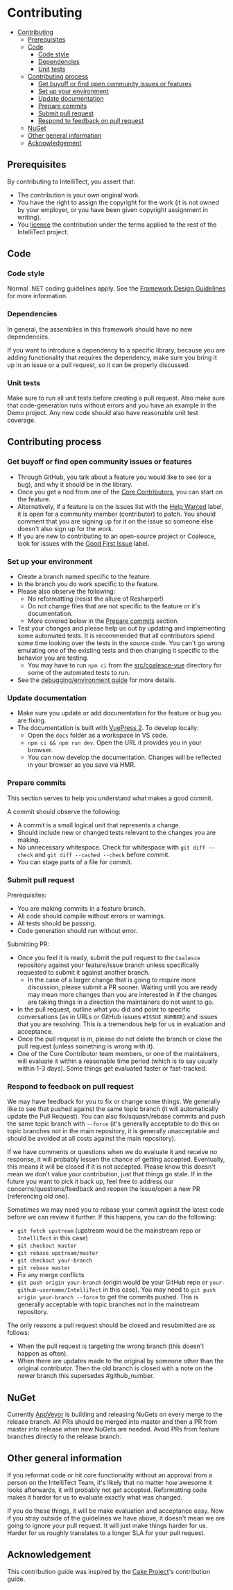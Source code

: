Contributing
============

- [Contributing](#contributing)
  - [Prerequisites](#prerequisites)
  - [Code](#code)
    - [Code style](#code-style)
    - [Dependencies](#dependencies)
    - [Unit tests](#unit-tests)
  - [Contributing process](#contributing-process)
    - [Get buyoff or find open community issues or features](#get-buyoff-or-find-open-community-issues-or-features)
    - [Set up your environment](#set-up-your-environment)
    - [Update documentation](#update-documentation)
    - [Prepare commits](#prepare-commits)
    - [Submit pull request](#submit-pull-request)
    - [Respond to feedback on pull request](#respond-to-feedback-on-pull-request)
  - [NuGet](#nuget)
  - [Other general information](#other-general-information)
  - [Acknowledgement](#acknowledgement)

## Prerequisites

By contributing to IntelliTect, you assert that:

* The contribution is your own original work.
* You have the right to assign the copyright for the work (it is not owned by your employer, or
  you have been given copyright assignment in writing).
* You [license](license.txt) the contribution under the terms applied to the rest of the IntelliTect project.

## Code
### Code style

Normal .NET coding guidelines apply.
See the [Framework Design Guidelines](https://msdn.microsoft.com/en-us/library/ms229042%28v=vs.110%29.aspx) for more information.

### Dependencies

In general, the assemblies in this framework should have no new dependencies.

If you want to introduce a dependency to a specific library, because you are adding functionality that requires the dependency, make sure you bring it
up in an issue or a pull request, so it can be properly discussed.

### Unit tests

Make sure to run all unit tests before creating a pull request.  Also make sure that code-generation runs without errors and you have an example in the Demo project.
Any new code should also have reasonable unit test coverage.

## Contributing process
### Get buyoff or find open community issues or features

 * Through GitHub, you talk about a feature you would like to see (or a bug), and why it should be in the library.
 * Once you get a nod from one of the [Core Contributors](https://github.com/orgs/IntelliTect/teams/coalesce-core-contributors), you can start on the feature.
 * Alternatively, if a feature is on the issues list with the
   [Help Wanted](https://github.com/IntelliTect/Coalesce/issues?q=is%3Aissue+is%3Aopen+label%3A%22help+wanted%22) label,
   it is open for a community member (contributor) to patch. You should comment that you are signing up for it on the issue so someone else doesn't also sign up for the work.
 * If you are new to contributing to an open-source project or Coalesce, look for issues with the [Good First Issue](https://github.com/IntelliTect/Coalesce/issues?q=is%3Aissue+is%3Aopen+label%3A%22good+first+issue%22) label.

### Set up your environment

 * Create a branch named specific to the feature.
 * In the branch you do work specific to the feature.
 * Please also observe the following:
    * No reformatting (resist the allure of Resharper!)
    * Do not change files that are not specific to the feature or it's documentation.
    * More covered below in the [Prepare commits](#prepare-commits) section.
 * Test your changes and please help us out by updating and implementing some automated tests.
   It is recommended that all contributors spend some time looking over the tests in the source code.
   You can't go wrong emulating one of the existing tests and then changing it specific to the behavior you are testing.
    * You may have to run `npm ci` from the [src/coalesce-vue](src/coalesce-vue) directory for some of the automated tests to run.
 * See the [debugging/environment guide](ENVIRONMENT.md) for more details.

### Update documentation
* Make sure you update or add documentation for the feature or bug you are fixing.
* The documentation is built with [VuePress 2](https://v2.vuepress.vuejs.org/). To develop locally:
  * Open the `docs` folder as a workspace in VS code.
  * `npm ci && npm run dev`. Open the URL it provides you in your browser.
  * You can now develop the documentation. Changes will be reflected in your browser as you save via HMR.

### Prepare commits
This section serves to help you understand what makes a good commit.

A commit should observe the following:

 * A commit is a small logical unit that represents a change.
 * Should include new or changed tests relevant to the changes you are making.
 * No unnecessary whitespace. Check for whitespace with `git diff --check` and `git diff --cached --check` before commit.
 * You can stage parts of a file for commit.

### Submit pull request
Prerequisites:

 * You are making commits in a feature branch.
 * All code should compile without errors or warnings.
 * All tests should be passing.
 * Code generation should run without error.

Submitting PR:

 * Once you feel it is ready, submit the pull request to the `Coalesce` repository against your feature/issue branch
   unless specifically requested to submit it against another branch.
   * In the case of a larger change that is going to require more discussion,
     please submit a PR sooner. Waiting until you are ready may mean more changes than you are
     interested in if the changes are taking things in a direction the maintainers do not want to go.
 * In the pull request, outline what you did and point to specific conversations (as in URLs or GitHub issues `#ISSUE_NUMBER`)
   and issues that you are resolving. This is a tremendous help for us in evaluation and acceptance.
 * Once the pull request is in, please do not delete the branch or close the pull request
   (unless something is wrong with it).
 * One of the Core Contributor team members, or one of the maintainers, will evaluate it within a
   reasonable time period (which is to say usually within 1-3 days). Some things get evaluated
   faster or fast-tracked.

### Respond to feedback on pull request

We may have feedback for you to fix or change some things. We generally like to see that pushed against
the same topic branch (it will automatically update the Pull Request). You can also fix/squash/rebase
commits and push the same topic branch with `--force` (it's generally acceptable to do this on topic
branches not in the main repository, it is generally unacceptable and should be avoided at all costs
against the main repository).

If we have comments or questions when we do evaluate it and receive no response, it will probably
lessen the chance of getting accepted. Eventually, this means it will be closed if it is not accepted.
Please know this doesn't mean we don't value your contribution, just that things go stale. If in the
future you want to pick it back up, feel free to address our concerns/questions/feedback and reopen
the issue/open a new PR (referencing old one).

Sometimes we may need you to rebase your commit against the latest code before we can review it further.
If this happens, you can do the following:

 * `git fetch upstream` (upstream would be the mainstream repo or `IntelliTect` in this case)
 * `git checkout master`
 * `git rebase upstream/master`
 * `git checkout your-branch`
 * `git rebase master`
 * Fix any merge conflicts
 * `git push origin your-branch` (origin would be your GitHub repo or `your-github-username/IntelliTect` in this case).
   You may need to `git push origin your-branch --force` to get the commits pushed.
   This is generally acceptable with topic branches not in the mainstream repository.

The only reasons a pull request should be closed and resubmitted are as follows:

 * When the pull request is targeting the wrong branch (this doesn't happen as often).
 * When there are updates made to the original by someone other than the original contributor.
   Then the old branch is closed with a note on the newer branch this supersedes #github_number.

## NuGet
Currently [AppVeyor](https://ci.appveyor.com/project/IntelliTect/coalesce) is building and releasing NuGets on every merge to the release branch. All PRs should be merged into master and then a PR from master into release when new NuGets are needed. Avoid PRs from feature branches directly to the release branch.

## Other general information
If you reformat code or hit core functionality without an approval from a person on the IntelliTect Team,
it's likely that no matter how awesome it looks afterwards, it will probably not get accepted.
Reformatting code makes it harder for us to evaluate exactly what was changed.

If you do these things, it will be make evaluation and acceptance easy.
Now if you stray outside of the guidelines we have above, it doesn't mean we are going to ignore
your pull request. It will just make things harder for us.
Harder for us roughly translates to a longer SLA for your pull request.

## Acknowledgement

This contribution guide was inspired by the [Cake Project](https://github.com/cake-build/cake#contributing)'s contribution guide.

